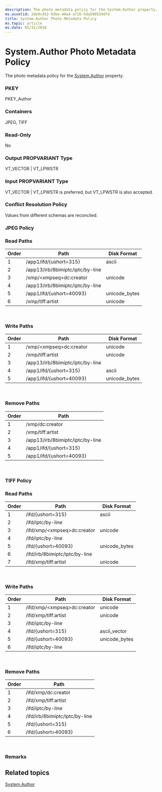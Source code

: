 ```yaml
---
description: The photo metadata policy for the System.Author property.
ms.assetid: 2de9c452-93be-40a4-a72b-5da590534dfd
title: System.Author Photo Metadata Policy
ms.topic: article
ms.date: 05/31/2018
---
```


# System.Author Photo Metadata Policy

The photo metadata policy for the [System.Author](../properties/props-system-author.md) property.

### PKEY

PKEY\_Author

### Containers

JPEG, TIFF

### Read-Only

No

### Output PROPVARIANT Type

VT\_VECTOR \| VT\_LPWSTR

### Input PROPVARIANT Type

VT\_VECTOR \| VT\_LPWSTR is preferred, but VT\_LPWSTR is also accepted.

### Conflict Resolution Policy

Values from different schemas are reconciled.

### JPEG Policy

### Read Paths



| Order | Path                             | Disk Format    |
|-------|----------------------------------|----------------|
| 1     | /app1/ifd/{ushort=315}           | ascii          |
| 2     | /app13/irb/8bimiptc/iptc/by-line |                |
| 3     | /xmp/&lt;xmpseq&gt;dc:creator    | unicode        |
| 4     | /app13/irb/8bimiptc/iptc/by-line |                |
| 5     | /app1/ifd/{ushort=40093}         | unicode\_bytes |
| 6     | /xmp/tiff:artist                 | unicode        |



 

### Write Paths



| Order | Path                             | Disk Format    |
|-------|----------------------------------|----------------|
| 1     | /xmp/&lt;xmpseq&gt;dc:creator    | unicode        |
| 2     | /xmp/tiff:artist                 | unicode        |
| 3     | /app13/irb/8bimiptc/iptc/by-line |                |
| 4     | /app1/ifd/{ushort=315}           | ascii          |
| 5     | /app1/ifd/{ushort=40093}         | unicode\_bytes |



 

### Remove Paths



| Order | Path                             |
|-------|----------------------------------|
| 1     | /xmp/dc:creator                  |
| 2     | /xmp/tiff:artist                 |
| 3     | /app13/irb/8bimiptc/iptc/by-line |
| 4     | /app1/ifd/{ushort=315}           |
| 5     | /app1/ifd/{ushort=40093}         |



 

### TIFF Policy

### Read Paths



| Order | Path                              | Disk Format    |
|-------|-----------------------------------|----------------|
| 1     | /ifd/{ushort=315}                 | ascii          |
| 2     | /ifd/iptc/by-line                 |                |
| 3     | /ifd/xmp/&lt;xmpseq&gt;dc:creator | unicode        |
| 4     | /ifd/iptc/by-line                 |                |
| 5     | /ifd/{ushort=40093}               | unicode\_bytes |
| 6     | /ifd/irb/8bimiptc/iptc/by-line    |                |
| 7     | /ifd/xmp/tiff:artist              | unicode        |



 

### Write Paths



| Order | Path                              | Disk Format    |
|-------|-----------------------------------|----------------|
| 1     | /ifd/xmp/&lt;xmpseq&gt;dc:creator | unicode        |
| 2     | /ifd/xmp/tiff:artist              | unicode        |
| 3     | /ifd/iptc/by-line                 |                |
| 4     | /ifd/{ushort=315}                 | ascii\_vector  |
| 5     | /ifd/{ushort=40093}               | unicode\_bytes |
| 6     | /ifd/iptc/by-line                 |                |



 

### Remove Paths



| Order | Path                           |
|-------|--------------------------------|
| 1     | /ifd/xmp/dc:creator            |
| 2     | /ifd/xmp/tiff:artist           |
| 3     | /ifd/iptc/by-line              |
| 4     | /ifd/irb/8bimiptc/iptc/by-line |
| 5     | /ifd/{ushort=315}              |
| 6     | /ifd/{ushort=40093}            |



 

### Remarks

## Related topics

<dl> <dt>

[System.Author](../properties/props-system-author.md)
</dt> </dl>

 

 
